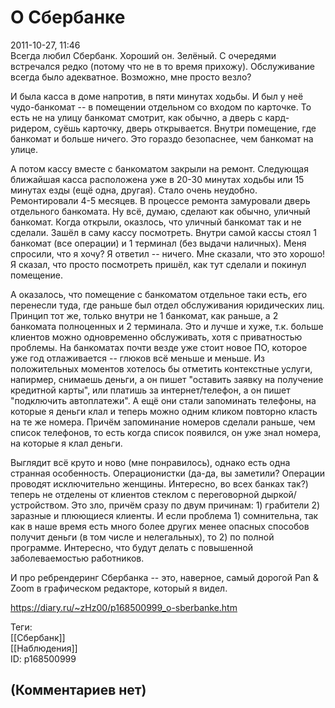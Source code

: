 О Сбербанке
===========

  
2011-10-27, 11:46  
 Всегда любил Сбербанк. Хороший он. Зелёный. С очередями встречался редко (потому что не в то время прихожу). Обслуживание всегда было адекватное. Возможно, мне просто везло?   
   
 И была касса в доме напротив, в пяти минутах ходьбы. И был у неё чудо-банкомат -- в помещении отдельном со входом по карточке. То есть не на улицу банкомат смотрит, как обычно, а дверь с кард-ридером, суёшь карточку, дверь открывается. Внутри помещение, где банкомат и больше ничего. Это гораздо безопаснее, чем банкомат на улице.   
   
 А потом кассу вместе с банкоматом закрыли на ремонт. Следующая ближайшая касса расположена уже в 20-30 минутах ходьбы или 15 минутах езды (ещё одна, другая). Стало очень неудобно. Ремонтировали 4-5 месяцев. В процессе ремонта замуровали дверь отдельного банкомата. Ну всё, думаю, сделают как обычно, уличный банкомат. Когда открыли, оказлось, что уличный банкомат так и не сделали. Зашёл в саму кассу посмотреть. Внутри самой кассы стоял 1 банкомат (все операции) и 1 терминал (без выдачи наличных). Меня спросили, что я хочу? Я ответил -- ничего. Мне сказали, что это хорошо! Я сказал, что просто посмотреть пришёл, как тут сделали и покинул помещение.   
   
 А оказалось, что помещение с банкоматом отдельное таки есть, его перенесли туда, где раньше был отдел обслуживания юридических лиц. Принцип тот же, только внутри не 1 банкомат, как раньше, а 2 банкомата полноценных и 2 терминала. Это и лучше и хуже, т.к. больше клиентов можно одновременно обслуживать, хотя с приватностью проблемы. На банкоматах почти везде уже стоит новое ПО, которое уже год отлаживается -- глюков всё меньше и меньше. Из положительных моментов хотелось бы отметить контекстные услуги, напирмер, снимаешь деньги, а он пишет "оставить заявку на получение кредитной карты", или платишь за интернет/телефон, а он пишет "подключить автоплатежи". А ещё они стали запоминать телефоны, на которые я деньги клал и теперь можно одним кликом повторно класть на те же номера. Причём запоминание номеров сделали раньше, чем список телефонов, то есть когда список появился, он уже знал номера, на которые я клал деньги.   
   
 Выглядит всё круто и ново (мне понравилось), однако есть одна странная особенность. Операционистки (да-да, вы заметили? Операции проводят исключительно женщины. Интересно, во всех банках так?) теперь не отделены от клиентов стеклом с переговорной дыркой/устройством. Это зло, причём сразу по двум причинам: 1) грабители 2) заразные и плюющиеся клиенты. И если проблема 1) сомнительна, так как в наше время есть много более других менее опасных способов получит деньги (в том числе и нелегальных), то 2) по полной программе. Интересно, что будут делать с повышенной заболеваемостью работников.   
   
 И про ребрендеринг Сбербанка -- это, наверное, самый дорогой Pan & Zoom в графическом редакторе, который я видел.   
  
<https://diary.ru/~zHz00/p168500999_o-sberbanke.htm>  
  
Теги:  
[[Сбербанк]]  
[[Наблюдения]]  
ID: p168500999  


(Комментариев нет)
------------------
